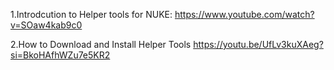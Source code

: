 1.Introdcution to Helper tools for NUKE:
https://www.youtube.com/watch?v=SOaw4kab9c0

2.How to Download and Install Helper Tools
https://youtu.be/UfLv3kuXAeg?si=BkoHAfhWZu7e5KR2
